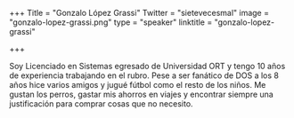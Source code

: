 +++
Title = "Gonzalo López Grassi"
Twitter = "sietevecesmal"
image = "gonzalo-lopez-grassi.png"
type = "speaker"
linktitle = "gonzalo-lopez-grassi"

+++

Soy Licenciado en Sistemas egresado de Universidad ORT y tengo 10 años de experiencia trabajando en el rubro. Pese a ser fanático de DOS a los 8 años hice varios amigos y jugué fútbol como el resto de los niños. Me gustan los perros, gastar mis ahorros en viajes y encontrar siempre una justificación para comprar cosas que no necesito.
